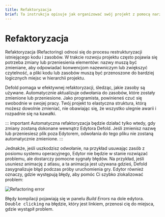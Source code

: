 ```yaml
---
title: Refaktoryzacja
brief: Ta instrukcja opisuje jak organizować swój projekt z pomocą narzędzi do refaktoryzacji.
---
```


# Refaktoryzacja

Refaktoryzacja (Refactoring) odnosi się do procesu restrukturyzacji istniejącego kodu i zasobów. W trakcie rozwoju projektu często pojawia się potrzeba zmiany lub przeniesienia elementów: nazwy muszą być zmieniane, aby odpowiadać konwencjom nazewniczym lub zwiększyć czytelność, a pliki kodu lub zasobów muszą być przenoszone do bardziej logicznych miejsc w hierarchii projektu.

Defold pomaga w efektywnej refaktoryzacji, śledząc, jakie zasoby są używane. Automatycznie aktualizuje odwołania do zasobów, które zostały zmienione lub przeniesione. Jako programista, powinieneś czuć się swobodnie w swojej pracy. Twój projekt to elastyczna struktura, którą możesz dowolnie zmieniać, nie obawiając się, że wszystko ulegnie awarii i rozpadnie się na kawałki.

::: important
Automatyczna refaktoryzacja będzie działać tylko wtedy, gdy zmiany zostaną dokonane wewnątrz Edytora Defold. Jeśli zmienisz nazwę lub przeniesiesz plik poza Edytorem, odwołania do tego pliku nie zostaną automatycznie zmienione.
:::

Jednakże, jeśli uszkodzisz odwołanie, na przykład usuwając zasób z posiomu systemu operacyjnego, Edytor nie będzie w stanie rozwiązać problemu, ale dostarczy pomocne sygnały błędów. Na przykład, jeśli usuniesz animację z atlasu, a ta animacja jest używana gdzieś, Defold zasygnalizuje błąd podczas próby uruchomienia gry. Edytor również oznaczy, gdzie występują błędy, aby pomóc Ci szybko zlokalizować problem:

![Refactoring error](images/workflow/delete_error.png)

Błędy kompilacji pojawiają się w panelu *Build Errors* na dole edytora. <kbd>Double clicking</kbd> na błędzie, który jest linkiem, przenosi cię do miejsca, gdzie wystąpił problem.
